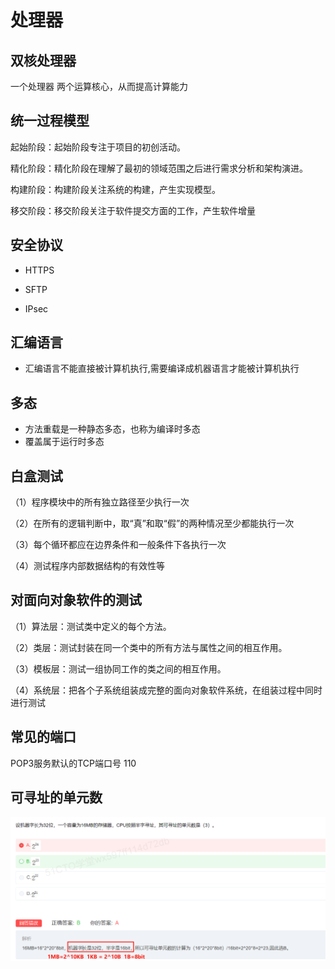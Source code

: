 # 处理器

## 双核处理器

一个处理器 两个运算核心，从而提高计算能力

## 统一过程模型
起始阶段：起始阶段专注于项目的初创活动。

精化阶段：精化阶段在理解了最初的领域范围之后进行需求分析和架构演进。

构建阶段：构建阶段关注系统的构建，产生实现模型。

移交阶段：移交阶段关注于软件提交方面的工作，产生软件增量

## 安全协议

- HTTPS

- SFTP
- IPsec

## 汇编语言

- 汇编语言不能直接被计算机执行,需要编译成机器语言才能被计算机执行

## 多态

- 方法重载是一种静态多态，也称为编译时多态
- 覆盖属于运行时多态

## 白盒测试

（1）程序模块中的所有独立路径至少执行一次

（2）在所有的逻辑判断中，取“真”和取“假”的两种情况至少都能执行一次

（3）每个循环都应在边界条件和一般条件下各执行一次

（4）测试程序内部数据结构的有效性等

## 对面向对象软件的测试

（1）算法层：测试类中定义的每个方法。

（2）类层：测试封装在同一个类中的所有方法与属性之间的相互作用。

（3）模板层：测试一组协同工作的类之间的相互作用。

（4）系统层：把各个子系统组装成完整的面向对象软件系统，在组装过程中同时进行测试

## 常见的端口

POP3服务默认的TCP端口号 110



## 可寻址的单元数

![image-20240814092346155](../../../images/image-20240814092346155.png)
